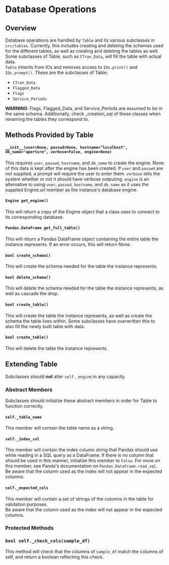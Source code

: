 # Database Operations

## Overview

Database operations are handled by `Table` and its various subclasses in
`src/tables`. Currently, this includes creating and deleting the schemas used
for the different tables, as well as creating and deleting the tables as well.
Some subclasses of Table, such as `CTran_Data`, will fill the table with actual
data.  
`Table` inherits from IOs and removes access to `IOs.print()` and
`IOs.prompt()`.
These are the subclasses of Table:  

- `CTran_Data`  
- `Flagged_Data`  
- `Flags`  
- `Service_Periods`

**WARNING**: Flags, Flagged_Data, and Service_Periods are assumed to be in the
same schema. Additionally, check _creation_sql of these classes when renaming
the tables they correspond to.

## Methods Provided by Table

#### `__init__(user=None, passwd=None, hostname="localhost", db_name="aperture", verbose=False, engine=None)`

This requires `user`, `passwd`, `hostname`, and `db_name` to create the engine.
None of this data is kept after the engine has been created. If `user` and
`passwd` are not supplied, a prompt will require the user to enter them.
`verbose` tells the system whether or not it should have verbose outputing.
`engine` is an alternative to using `user`, `passwd`, `hostname`, and
`db_name` as it uses the supplied Engine.url member as the instance's database
engine.

#### `Engine get_engine()`
This will return a copy of the Engine object that a class uses to connect to
its corresponding database.

#### `Pandas.DataFrame get_full_table()`
This will return a Pandas DataFrame object containing the entire table the
instance represents. If an error occurs, this will return None.

#### `bool create_schema()`
This will create the schema needed for the table the instance represents.

#### `bool delete_schema()`
This will delete the schema needed for the table the instance represents, as
well as cascade the drop.

#### `bool create_table()`
This will create the table the instance represents, as well as create the
schema the table lives within. Some subclasses have overwritten this to also
fill the newly built table with data.

#### `bool create_table()`
This will delete the table the instance represents.

## Extending Table

Subclasses should **not** alter `self._engine` in any capacity.

### Abstract Members

Subclasses should initialize these abstract members in order for Table to
function correctly.  

#### `self._table_name`
This member will contain the table name as a string.

#### `self._index_col`
This member will contain the index column string that Pandas should use while
reading in a SQL query as a DataFrame. If there is no column that should be
used in this manner, initialize this member to `False`. For more on this
member, see Panda's documentation on `Pandas.DataFrame.read_sql`.  
Be aware that the column used as the index will not appear in the expected
columns.

#### `self._expected_cols`
This member will contain a set of strings of the columns in the table for
validation purposes.  
Be aware that the column used as the index will not appear in the expected
columns.

### Protected Methods

### `bool self._check_cols(sample_df)`

This method will check that the columns of `sample_df` match the columns of
self, and return a boolean reflecting this check.
